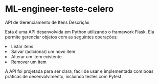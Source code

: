 # ML-engineer-teste-celero
API de Gerenciamento de Itens
Descrição

Esta é uma API desenvolvida em Python utilizando o framework Flask. Ela permite gerenciar objetos com as seguintes operações:

<li>Listar itens
<li>Salvar (adicionar) um novo item
<li>Alterar um item existente
<li>Remover um item

A API foi projetada para ser clara, fácil de usar e implementada com boas práticas de desenvolvimento, incluindo testes com Pytest.